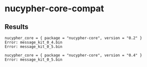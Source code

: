 # nucypher-core-compat

## Results

```
nucypher_core = { package = "nucypher-core", version = "0.2" }
Error: message_kit_0_4.bin
Error: message_kit_0_5.bin

nucypher_core = { package = "nucypher-core", version = "0.4" }
Error: message_kit_0_5.bin
```

